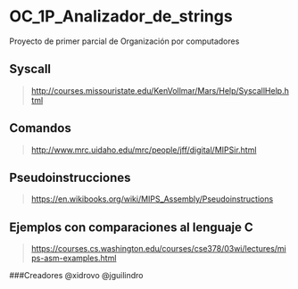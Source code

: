 # OC_1P_Analizador_de_strings
Proyecto de primer parcial de Organización por computadores

## Syscall
>http://courses.missouristate.edu/KenVollmar/Mars/Help/SyscallHelp.html

## Comandos
>http://www.mrc.uidaho.edu/mrc/people/jff/digital/MIPSir.html

## Pseudoinstrucciones
>https://en.wikibooks.org/wiki/MIPS_Assembly/Pseudoinstructions

## Ejemplos con comparaciones al lenguaje C
>https://courses.cs.washington.edu/courses/cse378/03wi/lectures/mips-asm-examples.html

###Creadores
@xidrovo
@jguilindro